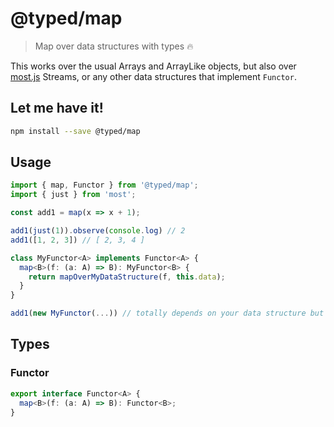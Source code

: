# @typed/map

> Map over data structures with types :fire:

This works over the usual Arrays and ArrayLike objects, but also
over [most.js](https://github.com/cujojs/most) Streams, or
any other data structures that implement `Functor`.

## Let me have it!
```sh
npm install --save @typed/map
```

## Usage

```typescript
import { map, Functor } from '@typed/map';
import { just } from 'most';

const add1 = map(x => x + 1);

add1(just(1)).observe(console.log) // 2
add1([1, 2, 3]) // [ 2, 3, 4 ]

class MyFunctor<A> implements Functor<A> {
  map<B>(f: (a: A) => B): MyFunctor<B> {
    return mapOverMyDataStructure(f, this.data);
  }
}

add1(new MyFunctor(...)) // totally depends on your data structure but it will work! :)
```

## Types

### Functor
```typescript
export interface Functor<A> {
  map<B>(f: (a: A) => B): Functor<B>;
}
```